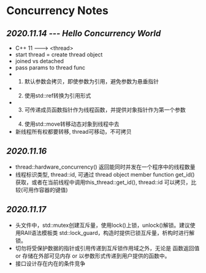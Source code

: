 # Concurrency Notes

## *2020.11.14 --- Hello Concurrency World*
* C++ 11 ---> \<thread>  
* start thread = create thread object  
* joined vs detached  
* pass params to thread func
* 1. 默认参数会拷贝，即使参数为引用，避免参数为悬垂指针
* 2. 使用std::ref转换为引用形式
* 3. 可传递成员函数指针作为线程函数，并提供对象指针作为第一个参数
* 4. 使用std::move转移动态对象到线程中去  
* 新线程所有权都要转移, thread可移动，不可拷贝

## *2020.11.16*
* thread::hardware_concurrency() 返回能同时并发在一个程序中的线程数量
* 线程标识类型, thread::id, 可通过 thread object member function get_id()获取，或者在当前线程中调用this_thread::get_id(), thread::id 可以拷贝，比较(可用作容器的键值)

## *2020.11.17*
* <mutex>头文件中，std::mutex创建互斥量，使用lock()上锁，unlock()解锁。建议使用RAII语法模板类 std::lock_guard，构造时提供已锁互斥量，析构时进行解锁。
* 切勿将受保护数据的指针或引用传递到互斥锁作用域之外，无论是 函数返回值 or 存储在外部可见内存 or 以参数形式传递到用户提供的函数中。
* 接口设计存在内在的条件竞争

